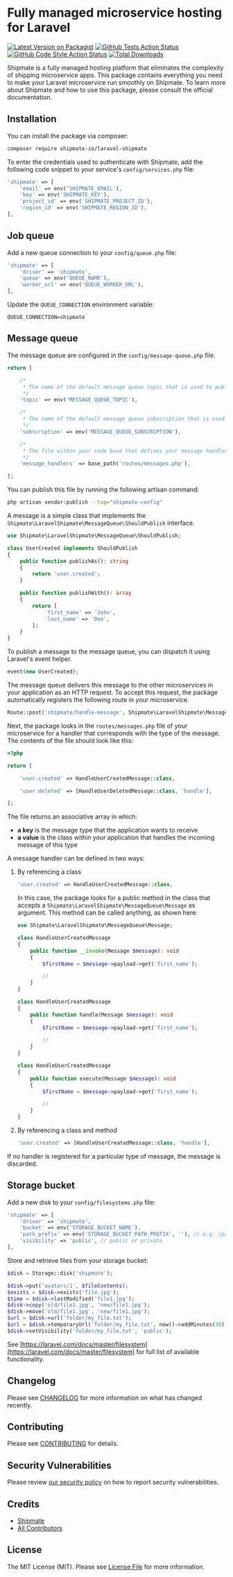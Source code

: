 # Fully managed microservice hosting for Laravel

[![Latest Version on Packagist](https://img.shields.io/packagist/v/shipmate-io/laravel-shipmate.svg?style=flat-square)](https://packagist.org/packages/shipmate-io/laravel-shipmate)
[![GitHub Tests Action Status](https://img.shields.io/github/workflow/status/shipmate-io/laravel-shipmate/run-tests?label=tests)](https://github.com/shipmate-io/laravel-shipmate/actions?query=workflow%3Arun-tests+branch%3Amain)
[![GitHub Code Style Action Status](https://img.shields.io/github/workflow/status/shipmate-io/laravel-shipmate/Fix%20PHP%20code%20style%20issues?label=code%20style)](https://github.com/shipmate-io/laravel-shipmate/actions?query=workflow%3A"Fix+PHP+code+style+issues"+branch%3Amain)
[![Total Downloads](https://img.shields.io/packagist/dt/shipmate-io/laravel-shipmate.svg?style=flat-square)](https://packagist.org/packages/shipmate-io/laravel-shipmate)

Shipmate is a fully managed hosting platform that eliminates the complexity of shipping microservice apps. This package contains everything you need to make your Laravel microservice run smoothly on Shipmate. To learn more about Shipmate and how to use this package, please consult the official documentation.

## Installation

You can install the package via composer:

```bash
composer require shipmate-io/laravel-shipmate
```

To enter the credentials used to authenticate with Shipmate, add the following code snippet to your service's `config/services.php` file:

```php
'shipmate' => [
    'email' => env('SHIPMATE_EMAIL'),
    'key' => env('SHIPMATE_KEY'),
    'project_id' => env('SHIPMATE_PROJECT_ID'),
    'region_id' => env('SHIPMATE_REGION_ID'),
],
```

## Job queue

Add a new queue connection to your `config/queue.php` file:

```php
'shipmate' => [
    'driver' => 'shipmate',
    'queue' => env('QUEUE_NAME'),
    'worker_url' => env('QUEUE_WORKER_URL'),
],
```

Update the `QUEUE_CONNECTION` environment variable:

```
QUEUE_CONNECTION=shipmate
```

## Message queue

The message queue are configured in the `config/message-queue.php` file.

```php
return [

    /*
     * The name of the default message queue topic that is used to publish messages.
     */
    'topic' => env('MESSAGE_QUEUE_TOPIC'),

    /*
     * The name of the default message queue subscription that is used to receive messages.
     */
    'subscription' => env('MESSAGE_QUEUE_SUBSCRIPTION'),

    /*
     * The file within your code base that defines your message handlers.
     */
    'message_handlers' => base_path('routes/messages.php'),

];
```

You can publish this file by running the following artisan command:

```bash
php artisan vendor:publish --tag="shipmate-config"
```

A message is a simple class that implements the `Shipmate\LaravelShipmate\MessageQueue\ShouldPublish` interface.

```php
use Shipmate\LaravelShipmate\MessageQueue\ShouldPublish;

class UserCreated implements ShouldPublish
{
    public function publishAs(): string
    {
        return 'user.created';
    }

    public function publishWith(): array
    {
        return [
            'first_name' => 'John',
            'last_name' => 'Doe',
        ];
    }
}
```

To publish a message to the message queue, you can dispatch it using Laravel's event helper.

```php
event(new UserCreated);
```

The message queue delivers this message to the other microservices in your application as an HTTP request. To accept
this request, the package automatically registers the following route in your microservice.

```php
Route::post('shipmate/handle-message', Shipmate\LaravelShipmate\MessageQueue\RequestHandler::class);
```

Next, the package looks in the `routes/messages.php` file of your microservice for a handler that corresponds with the
type of the message. The contents of the file should look like this:

```php
<?php

return [

    'user.created' => HandleUserCreatedMessage::class,

    'user.deleted' => [HandleUserDeletedMessage::class, 'handle'],

];
```

The file returns an associative array in which:
- **a key** is the message type that the application wants to receive
- **a value** is the class within your application that handles the incoming message of this type

A message handler can be defined in two ways:

1. By referencing a class

    ```php
    'user.created' => HandleUserCreatedMessage::class,
    ```

   In this case, the package looks for a public method in the class that accepts a `Shipmate\LaravelShipmate\MessageQueue\Message`
   as argument. This method can be called anything, as shown here:

    ```php
    use Shipmate\LaravelShipmate\MessageQueue\Message;
   
    class HandleUserCreatedMessage
    {
        public function __invoke(Message $message): void
        {
            $firstName = $message->payload->get('first_name');
   
            //
        }
    }
    
    class HandleUserCreatedMessage
    {
        public function handle(Message $message): void
        {
            $firstName = $message->payload->get('first_name');
   
            //
        }
    }
    
    class HandleUserCreatedMessage
    {
        public function execute(Message $message): void
        {
            $firstName = $message->payload->get('first_name');
   
            //
        }
    }
    ```

2. By referencing a class and method

    ```php
    'user.created' => [HandleUserCreatedMessage::class, 'handle'],
    ```

If no handler is registered for a particular type of message, the message is discarded.

## Storage bucket

Add a new disk to your `config/filesystems.php` file:

```php
'shipmate' => [
    'driver' => 'shipmate',
    'bucket' => env('STORAGE_BUCKET_NAME'),
    'path_prefix' => env('STORAGE_BUCKET_PATH_PREFIX', ''), // e.g. /path/in/bucket
    'visibility' => 'public', // public or private
],
```

Store and retrieve files from your storage bucket:

```php
$disk = Storage::disk('shipmate');

$disk->put('avatars/1', $fileContents);
$exists = $disk->exists('file.jpg');
$time = $disk->lastModified('file1.jpg');
$disk->copy('old/file1.jpg', 'new/file1.jpg');
$disk->move('old/file1.jpg', 'new/file1.jpg');
$url = $disk->url('folder/my_file.txt');
$url = $disk->temporaryUrl('folder/my_file.txt', now()->addMinutes(30));
$disk->setVisibility('folder/my_file.txt', 'public');
```

See [https://laravel.com/docs/master/filesystem](https://laravel.com/docs/master/filesystem) for full list of available functionality.

## Changelog

Please see [CHANGELOG](CHANGELOG.md) for more information on what has changed recently.

## Contributing

Please see [CONTRIBUTING](CONTRIBUTING.md) for details.

## Security Vulnerabilities

Please review [our security policy](../../security/policy) on how to report security vulnerabilities.

## Credits

- [Shipmate](https://github.com/shipmate-io)
- [All Contributors](../../contributors)

## License

The MIT License (MIT). Please see [License File](LICENSE.md) for more information.
